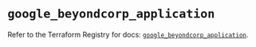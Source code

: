 # `google_beyondcorp_application`

Refer to the Terraform Registry for docs: [`google_beyondcorp_application`](https://registry.terraform.io/providers/hashicorp/google/6.35.0/docs/resources/beyondcorp_application).
